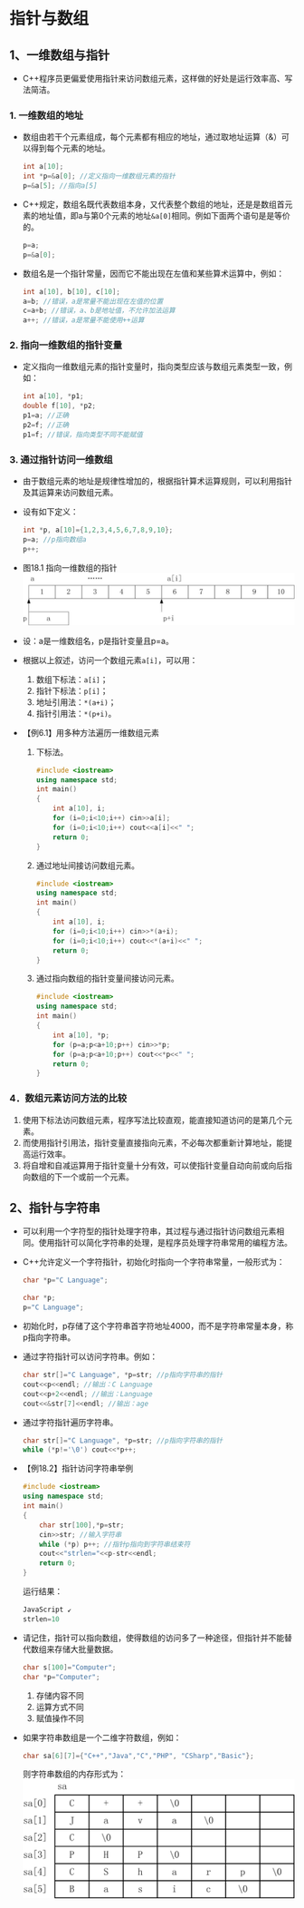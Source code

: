 # 指针与数组

## 1、一维数组与指针
* C++程序员更偏爱使用指针来访问数组元素，这样做的好处是运行效率高、写法简洁。


### 1. 一维数组的地址
* 数组由若干个元素组成，每个元素都有相应的地址，通过取地址运算（&）可以得到每个元素的地址。
    ```cpp
    int a[10]; 
    int *p=&a[0]; //定义指向一维数组元素的指针 
    p=&a[5]; //指向a[5]
    ```
* C++规定，数组名既代表数组本身，又代表整个数组的地址，还是是数组首元素的地址值，即a与第0个元素的地址`&a[0]`相同。例如下面两个语句是是等价的。
    ```cpp
    p=a; 
    p=&a[0];
    ```
* 数组名是一个指针常量，因而它不能出现在左值和某些算术运算中，例如：
    ```cpp
    int a[10], b[10], c[10]; 
    a=b; //错误，a是常量不能出现在左值的位置 
    c=a+b; //错误，a、b是地址值，不允许加法运算 
    a++; //错误，a是常量不能使用++运算
    ```

### 2. 指向一维数组的指针变量
* 定义指向一维数组元素的指针变量时，指向类型应该与数组元素类型一致，例如：
    ```cpp
    int a[10], *p1; 
    double f[10], *p2; 
    p1=a; //正确 
    p2=f; //正确 
    p1=f; //错误，指向类型不同不能赋值
    ```

### 3. 通过指针访问一维数组
* 由于数组元素的地址是规律性增加的，根据指针算术运算规则，可以利用指针及其运算来访问数组元素。
* 设有如下定义：
    ```cpp
    int *p, a[10]={1,2,3,4,5,6,7,8,9,10}; 
    p=a; //p指向数组a 
    p++;
    ```

* 图18.1 指向一维数组的指针
    ![img](./img/指向一维数组的指针.png)  

* 设：a是一维数组名，p是指针变量且p=a。
* 根据以上叙述，访问一个数组元素`a[i]`，可以用：
    1. 数组下标法：`a[i]`；
    2. 指针下标法：`p[i]`；
    3. 地址引用法：`*(a+i)`；
    4. 指针引用法：`*(p+i)`。


* 【例6.1】用多种方法遍历一维数组元素
    1. 下标法。
        ```cpp
        #include <iostream> 
        using namespace std; 
        int main() 
        { 
            int a[10], i; 
            for (i=0;i<10;i++) cin>>a[i]; 
            for (i=0;i<10;i++) cout<<a[i]<<" "; 
            return 0; 
        }
        ```
    2. 通过地址间接访问数组元素。
        ```cpp
        #include <iostream> 
        using namespace std; 
        int main() 
        { 
            int a[10], i; 
            for (i=0;i<10;i++) cin>>*(a+i); 
            for (i=0;i<10;i++) cout<<*(a+i)<<" "; 
            return 0; 
        }
        ```
    3. 通过指向数组的指针变量间接访问元素。
        ```cpp
        #include <iostream> 
        using namespace std; 
        int main() 
        { 
            int a[10], *p; 
            for (p=a;p<a+10;p++) cin>>*p; 
            for (p=a;p<a+10;p++) cout<<*p<<" "; 
            return 0; 
        }
        ```

### 4．数组元素访问方法的比较
1. 使用下标法访问数组元素，程序写法比较直观，能直接知道访问的是第几个元素。
2. 而使用指针引用法，指针变量直接指向元素，不必每次都重新计算地址，能提高运行效率。
3. 将自增和自减运算用于指针变量十分有效，可以使指针变量自动向前或向后指向数组的下一个或前一个元素。

## 2、指针与字符串

* 可以利用一个字符型的指针处理字符串，其过程与通过指针访问数组元素相同。使用指针可以简化字符串的处理，是程序员处理字符串常用的编程方法。

* C++允许定义一个字符指针，初始化时指向一个字符串常量，一般形式为：
    ```cpp
    char *p="C Language";
    ```
    ```cpp
    char *p; 
    p="C Language";
    ```
* 初始化时，p存储了这个字符串首字符地址4000，而不是字符串常量本身，称p指向字符串。


* 通过字符指针可以访问字符串。例如：
    ```cpp
    char str[]="C Language", *p=str; //p指向字符串的指针 
    cout<<p<<endl; //输出：C Language 
    cout<<p+2<<endl; //输出：Language 
    cout<<&str[7]<<endl; //输出：age
    ```

* 通过字符指针遍历字符串。
    ```cpp
    char str[]="C Language", *p=str; //p指向字符串的指针 
    while (*p!='\0') cout<<*p++;
    ```

* 【例18.2】指针访问字符串举例
    ```cpp
    #include <iostream> 
    using namespace std; 
    int main() 
    { 
        char str[100],*p=str; 
        cin>>str; //输入字符串 
        while (*p) p++; //指针p指向到字符串结束符 
        cout<<"strlen="<<p-str<<endl; 
        return 0; 
    }
    ```
    运行结果： 
    ```cpp
    JavaScript ↙ 
    strlen=10
    ```

* 请记住，指针可以指向数组，使得数组的访问多了一种途径，但指针并不能替代数组来存储大批量数据。
    ```cpp
    char s[100]="Computer"; 
    char *p="Computer";
    ```
    1. 存储内容不同
    2. 运算方式不同
    3. 赋值操作不同

* 如果字符串数组是一个二维字符数组，例如：
    ```cpp
    char sa[6][7]={"C++","Java","C","PHP", "CSharp","Basic"};
    ```
    则字符串数组的内存形式为：  
    ![img](./img/字符串数组的内存形式为.png)  
